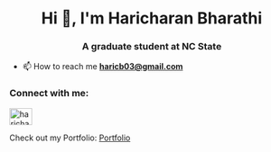 <h1 align="center">Hi 👋, I'm Haricharan Bharathi</h1>
<h3 align="center">A graduate student at NC State</h3>

- 📫 How to reach me **haricb03@gmail.com**

<h3 align="left">Connect with me:</h3>
<p align="left">
<a href="https://www.linkedin.com/in/haricharan-bharathi/" target="blank"><img align="center" src="https://raw.githubusercontent.com/rahuldkjain/github-profile-readme-generator/master/src/images/icons/Social/linked-in-alt.svg" alt="haricharan bharathi" height="30" width="40" /></a>
  <p>Check out my Portfolio:
  <a href="https://haricharan0311.github.io/Haricharan/" target="blank">Portfolio</a></p>
</p>


